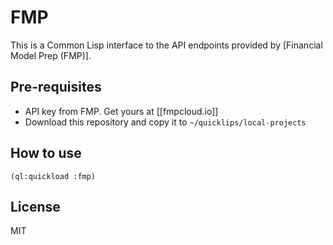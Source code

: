 # FMP
This is a Common Lisp interface to the API endpoints provided by [Financial Model Prep (FMP)].


## Pre-requisites
- API key from FMP. Get yours at [[fmpcloud.io]]
- Download this repository and copy it to `~/quicklips/local-projects`

## How to use

```
(ql:quickload :fmp)
```


## License

MIT
